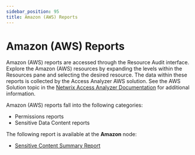 ```yaml
---
sidebar_position: 95
title: Amazon (AWS) Reports
---
```


# Amazon (AWS) Reports

Amazon (AWS) reports are accessed through the Resource Audit interface. Explore the Amazon (AWS) resources by expanding the levels within the Resources pane and selecting the desired resource. The data within these reports is collected by the Access Analyzer AWS solution. See the AWS Solution topic in the [Netwrix Access Analyzer Documentation](https://helpcenter.netwrix.com/category/accessanalyzer "Netwrix Access Analyzer Documentation") for additional information.

Amazon (AWS) reports fall into the following categories:

* Permissions reports
* Sensitive Data Content reports

The following report is available at the **Amazon** node:

* [Sensitive Content Summary Report](SensitiveContentSummary "Sensitive Content Summary Report")